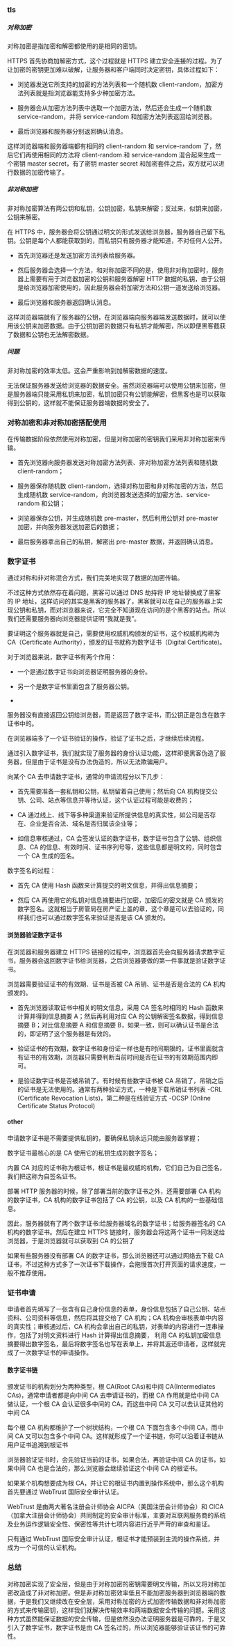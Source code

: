 ### tls

##### 对称加密

对称加密是指加密和解密都使用的是相同的密钥。

HTTPS 首先协商加解密方式，这个过程就是 HTTPS 建立安全连接的过程。为了让加密的密钥更加难以破解，让服务器和客户端同时决定密钥，具体过程如下：

- 浏览器发送它所支持的加密的方法列表和一个随机数 client-random，加密方法列表就是指浏览器能支持多少种加密方法。

- 服务器会从加密方法列表中选取一个加密方法，然后还会生成一个随机数 service-random，并将 service-random 和加密方法列表返回给浏览器。

- 最后浏览器和服务器分别返回确认消息。

这样浏览器端和服务器端都有相同的 client-random 和 service-random 了，然后它们再使用相同的方法将 client-random 和 service-random 混合起来生成一个密钥 master secret，有了密钥 master secret 和加密套件之后，双方就可以进行数据的加密传输了。



##### 非对称加密

非对称加密算法有两公钥和私钥，公钥加密，私钥来解密；反过来，似钥来加密，公钥来解密。

在 HTTPS 中，服务器会将公钥通过明文的形式发送给浏览器，服务器自己留下私钥。公钥是每个人都能获取到的，而私钥只有服务器才能知道，不对任何人公开。

- 首先浏览器还是发送加密方法列表给服务器。

- 然后服务器会选择一个方法，和对称加密不同的是，使用非对称加密时，服务器上需要有用于浏览器加密的公钥和服务器解密 HTTP 数据的私钥，由于公钥是给浏览器加密使用的，因此服务器会将加密方法和公钥一道发送给浏览器。

- 最后浏览器和服务器返回确认消息。

这样浏览器端就有了服务器的公钥，在浏览器端向服务器端发送数据时，就可以使用该公钥来加密数据。由于公钥加密的数据只有私钥才能解密，所以即便黑客截获了数据和公钥也无法解密数据。

##### 问题

非对称加密的效率太低。这会严重影响到加解密数据的速度。

无法保证服务器发送给浏览器的数据安全。虽然浏览器端可以使用公钥来加密，但是服务器端只能采用私钥来加密，私钥加密只有公钥能解密，但黑客也是可以获取得到公钥的，这样就不能保证服务器端数据的安全了。

### 对称加密和非对称加密搭配使用

在传输数据阶段依然使用对称加密，但是对称加密的密钥我们采用非对称加密来传输。

- 首先浏览器向服务器发送对称加密方法列表、非对称加密方法列表和随机数 client-random；

- 服务器保存随机数 client-random，选择对称加密和非对称加密的方法，然后生成随机数 service-random，向浏览器发送选择的加密方法、service-random 和公钥；

- 浏览器保存公钥，并生成随机数 pre-master，然后利用公钥对 pre-master 加密，并向服务器发送加密后的数据；

- 最后服务器拿出自己的私钥，解密出 pre-master 数据，并返回确认消息。

### 数字证书

通过对称和非对称混合方式，我们完美地实现了数据的加密传输。

不过这种方式依然存在着问题，黑客可以通过 DNS 劫持将 IP 地址替换成了黑客的 IP 地址，这样访问的其实是黑客的服务器了，黑客就可以在自己的服务器上实现公钥和私钥，而对浏览器来说，它完全不知道现在访问的是个黑客的站点。所以我们还需要服务器向浏览器提供证明“我就是我”。



要证明这个服务器就是自己，需要使用权威机构颁发的证书，这个权威机构称为 CA（Certificate Authority），颁发的证书就称为数字证书（Digital Certificate)。



对于浏览器来说，数字证书有两个作用：

- 一个是通过数字证书向浏览器证明服务器的身份。

- 另一个是数字证书里面包含了服务器公钥。

- 

服务器没有直接返回公钥给浏览器，而是返回了数字证书，而公钥正是包含在数字证书中的。

在浏览器端多了一个证书验证的操作，验证了证书之后，才继续后续流程。

通过引入数字证书，我们就实现了服务器的身份认证功能，这样即便黑客伪造了服务器，但是由于证书是没有办法伪造的，所以无法欺骗用户。



向某个 CA 去申请数字证书，通常的申请流程分以下几步：

- 首先需要准备一套私钥和公钥，私钥留着自己使用；然后向 CA 机构提交公钥、公司、站点等信息并等待认证，这个认证过程可能是收费的；

- CA 通过线上、线下等多种渠道来验证所提供信息的真实性，如公司是否存在、企业是否合法、域名是否归属该企业等；

- 如信息审核通过，CA 会签发认证的数字证书，数字证书包含了公钥、组织信息、CA 的信息、有效时间、证书序列号等，这些信息都是明文的，同时包含一个 CA 生成的签名。

数字签名的过程：

- 首先 CA 使用 Hash 函数来计算提交的明文信息，并得出信息摘要；

- 然后 CA 再使用它的私钥对信息摘要进行加密，加密后的密文就是 CA 颁发的数字签名。这就相当于房管局在房产证上盖的章，这个章是可以去验证的，同样我们也可以通过数字签名来验证是否是该 CA 颁发的。



#### 浏览器验证数字证书

在浏览器和服务器建立 HTTPS 链接的过程中，浏览器首先会向服务器请求数字证书，服务器会返回数字证书给浏览器，之后浏览器要做的第一件事就是验证数字证书。

浏览器需要验证证书的有效期、证书是否被 CA 吊销、证书是否是合法的 CA 机构颁发的。

- 首先浏览器读取证书中相关的明文信息，采用 CA 签名时相同的 Hash 函数来计算并得到信息摘要 A；然后再利用对应 CA 的公钥解密签名数据，得到信息摘要 B；对比信息摘要 A 和信息摘要 B，如果一致，则可以确认证书是合法的，即证明了这个服务器是有效的。

- 验证证书的有效期，数字证书和身份证一样也是有时间期限的，证书里面就含有证书的有效期，浏览器只需要判断当前时间是否在证书的有效期范围内即可。

- 是验证数字证书是否被吊销了。有时候有些数字证书被 CA 吊销了，吊销之后的证书是无法使用的。通常有两种验证方式，一种是下载吊销证书列表 -CRL (Certificate Revocation Lists)，第二种是在线验证方式 -OCSP (Online Certificate Status Protocol)

#### other

申请数字证书是不需要提供私钥的，要确保私钥永远只能由服务器掌握；

数字证书最核心的是 CA 使用它的私钥生成的数字签名；

内置 CA 对应的证书称为根证书，根证书是最权威的机构，它们自己为自己签名，我们把这称为自签名证书。

部署 HTTP 服务器的时候，除了部署当前的数字证书之外，还需要部署 CA 机构的数字证书，CA 机构的数字证书包括了 CA 的公钥，以及 CA 机构的一些基础信息。

因此，服务器就有了两个数字证书:给服务器域名的数字证书；给服务器签名的 CA 机构的数字证书。然后在建立 HTTPS 链接时，服务器会将这两个证书一同发送给浏览器，于是浏览器就可以获取到 CA 的公钥了

如果有些服务器没有部署 CA 的数字证书，那么浏览器还可以通过网络去下载 CA 证书，不过这种方式多了一次证书下载操作，会拖慢首次打开页面的请求速度，一般不推荐使用。



### 证书申请

申请者首先填写了一张含有自己身份信息的表单，身份信息包括了自己公钥、站点资料、公司资料等信息，然后将其提交给了 CA 机构；CA 机构会审核表单中内容的真实性；审核通过后，CA 机构会拿出自己的私钥，对表单的内容进行一连串操作，包括了对明文资料进行 Hash 计算得出信息摘要， 利用 CA 的私钥加密信息摘要得出数字签名，最后将数字签名也写在表单上，并将其返还申请者，这样就完成了一次数字证书的申请操作。



#### 数字证书链

颁发证书的机构划分为两种类型，根 CA(Root CAs)和中间 CA(Intermediates CAs)，通常申请者都是向中间 CA 去申请证书的，而根 CA 作用就是给中间 CA 做认证，一个根 CA 会认证很多中间的 CA，而这些中间 CA 又可以去认证其他的中间 CA



每个根 CA 机构都维护了一个树状结构，一个根 CA 下面包含多个中间 CA，而中间 CA 又可以包含多个中间 CA。这样就形成了一个证书链，你可以沿着证书链从用户证书追溯到根证书



浏览器验证证书时，会先验证当前的证书，如果合法，再验证中间 CA 的证书，如果中间 CA 也是合法的，那么浏览器会继续验证这个中间 CA 的根证书。



如果某个机构想要成为根 CA，并让它的根证书内置到操作系统中，那么这个机构首先要通过 WebTrust 国际安全审计认证。



WebTrust 是由两大著名注册会计师协会 AICPA（美国注册会计师协会）和 CICA（加拿大注册会计师协会）共同制定的安全审计标准，主要对互联网服务商的系统及业务运作逻辑安全性、保密性等共计七项内容进行近乎严苛的审查和鉴证。 

只有通过 WebTrust 国际安全审计认证，根证书才能预装到主流的操作系统，并成为一个可信的认证机构。



### 总结

对称加密实现了安全层，但是由于对称加密的密钥需要明文传输，所以又将对称加密改造成了非对称加密。但是非对称加密效率低且不能加密服务器到浏览器端的数据，于是我们又继续改在安全层，采用对称加密的方式加密传输数据和非对称加密的方式来传输密钥，这样我们就解决传输效率和两端数据安全传输的问题。采用这种方式虽然能保证数据的安全传输，但是依然没办法证明服务器是可靠的，于是又引入了数字证书，数字证书是由 CA 签名过的，所以浏览器能够验证该证书的可靠性。




